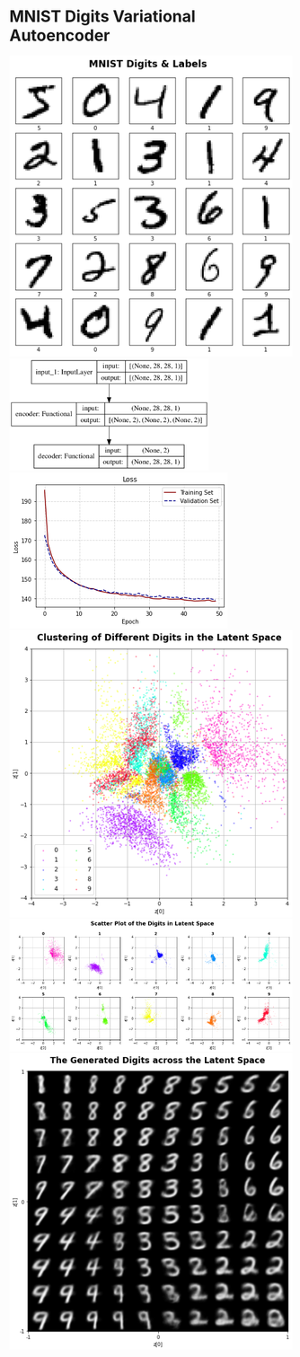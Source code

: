# MNIST Digits Variational Autoencoder

<img src="https://github.com/olivia-jackson-lambert/digit-variational-autoencoder/blob/main/Graphs/mnist_examples.png" alt="examples"/>

<img src="https://github.com/olivia-jackson-lambert/digit-variational-autoencoder/blob/main/Graphs/model.png" alt="examples" height="200"/>
<img src="https://github.com/olivia-jackson-lambert/digit-variational-autoencoder/blob/main/Graphs/vae_loss.png" alt="examples"/>
<img src="https://github.com/olivia-jackson-lambert/digit-variational-autoencoder/blob/main/Graphs/Clustering%20of%20Different%20Digits%20in%20the%20Latent%20Space.png" alt="examples"/> 
<img src="https://github.com/olivia-jackson-lambert/digit-variational-autoencoder/blob/main/Graphs/Scatter%20Plot%20of%20the%20Digits%20in%20Latent%20Space.png" alt="examples">
<img src="https://github.com/olivia-jackson-lambert/digit-variational-autoencoder/blob/main/Graphs/The%20Generated%20Digits%20across%20the%20Latent%20Space.png" alt="examples"/>
